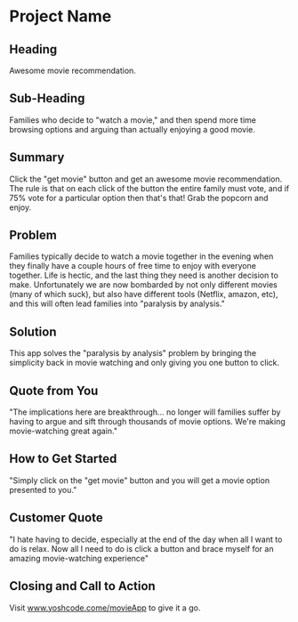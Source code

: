 # Project Name #
<!--
////////////////////
MVP V1. Deadline 12:30
Our movie app will allow a user to enter homescreen and see title,
picture of a random movie, the rating of that movie (number from 1-10), and two buttons under photo:
"Im feeling lucky" button will just reload the page
"Submit movie" will take you to the submit.html (blank html page for MVP)

SETUP
-package.json √
- npm install dependencies √
- bower install dependencies (gulp)
- file structure process file, compiled file, (views file holding components), server config file, data.json file

RENDERING
index.html (homepage)
submit.html

NOTES:
- initial movie image can be stored in a json file rather than database

////////////////////
MVP V2.0
submit.html
User sees a brief text overview of how legit of a movie they need to submit
they then submit title
 - submit number rating
 - submit url of image


///////////////
MVP V3.0
feature add: "display all" button that displays all movies and their ratings in a dropdown (implement the map function)
improvement: change number rating to a star rating
authentication: signup
database: move from json to actual database
deploy: to live


/////////////////////
MVP V4.0
feature add:
improvement: Make it look sexy
improvement: allow signed in users to mark a movie as "viewed" or not.
improvement: allow signed in users to view "all" or just "never seen"





> This material was originally posted [here](http://www.quora.com/What-is-Amazons-approach-to-product-development-and-product-management). It is reproduced here for posterities sake.

There is an approach called "working backwards" that is widely used at Amazon. They work backwards from the customer, rather than starting with an idea for a product and trying to bolt customers onto it. While working backwards can be applied to any specific product decision, using this approach is especially important when developing new products or features.

For new initiatives a product manager typically starts by writing an internal press release announcing the finished product. The target audience for the press release is the new/updated product's customers, which can be retail customers or internal users of a tool or technology. Internal press releases are centered around the customer problem, how current solutions (internal or external) fail, and how the new product will blow away existing solutions.

If the benefits listed don't sound very interesting or exciting to customers, then perhaps they're not (and shouldn't be built). Instead, the product manager should keep iterating on the press release until they've come up with benefits that actually sound like benefits. Iterating on a press release is a lot less expensive than iterating on the product itself (and quicker!).

If the press release is more than a page and a half, it is probably too long. Keep it simple. 3-4 sentences for most paragraphs. Cut out the fat. Don't make it into a spec. You can accompany the press release with a FAQ that answers all of the other business or execution questions so the press release can stay focused on what the customer gets. My rule of thumb is that if the press release is hard to write, then the product is probably going to suck. Keep working at it until the outline for each paragraph flows.

Oh, and I also like to write press-releases in what I call "Oprah-speak" for mainstream consumer products. Imagine you're sitting on Oprah's couch and have just explained the product to her, and then you listen as she explains it to her audience. That's "Oprah-speak", not "Geek-speak".

Once the project moves into development, the press release can be used as a touchstone; a guiding light. The product team can ask themselves, "Are we building what is in the press release?" If they find they're spending time building things that aren't in the press release (overbuilding), they need to ask themselves why. This keeps product development focused on achieving the customer benefits and not building extraneous stuff that takes longer to build, takes resources to maintain, and doesn't provide real customer benefit (at least not enough to warrant inclusion in the press release).
 -->

## Heading ##
  Awesome movie recommendation.

## Sub-Heading ##
  Families who decide to "watch a movie," and then spend more time browsing options and arguing than actually enjoying a good movie.

## Summary ##
  Click the "get movie" button and get an awesome movie recommendation. The rule is that on each click of the button the entire family must vote, and if 75% vote for a particular option then that's that! Grab the popcorn and enjoy.

## Problem ##
  Families typically decide to watch a movie together in the evening when they finally have a couple hours of free time to enjoy with everyone together. Life is hectic, and the last thing they need is another decision to make. Unfortunately we are now bombarded by not only different movies (many of which suck), but also have different tools (Netflix, amazon, etc), and this will often lead families into "paralysis by analysis."

## Solution ##
   This app solves the "paralysis by analysis" problem by bringing the simplicity back in movie watching and only giving you one button to click.

## Quote from You ##
  "The implications here are breakthrough... no longer will families suffer by having to argue and sift through thousands of movie options. We're making movie-watching great again."

## How to Get Started ##
  "Simply click on the "get movie" button and you will get a movie option presented to you."

## Customer Quote ##
  "I hate having to decide, especially at the end of the day when all I want to do is relax. Now all I need to do is click a button and brace myself for an amazing movie-watching experience"

## Closing and Call to Action ##
  Visit www.yoshcode.come/movieApp to give it a go.
